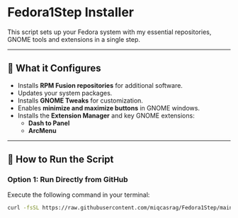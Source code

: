 # Fedora1Step Installer

This script sets up your Fedora system with my essential repositories, GNOME tools and extensions in a single step.

---

## 📜 **What it Configures**

- Installs **RPM Fusion repositories** for additional software.
- Updates your system packages.
- Installs **GNOME Tweaks** for customization.
- Enables **minimize and maximize buttons** in GNOME windows.
- Installs the **Extension Manager** and key GNOME extensions:
  - **Dash to Panel**
  - **ArcMenu**

---

## 🚀 **How to Run the Script**

### Option 1: Run Directly from GitHub

Execute the following command in your terminal:

```bash
curl -fsSL https://raw.githubusercontent.com/miqcasrag/Fedora1Step/main/Fedora1Step.sh -o Fedora1Step.sh && sudo bash Fedora1Step.sh
